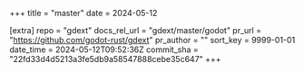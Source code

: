 +++
title = "master"
date = 2024-05-12

[extra]
repo = "gdext"
docs_rel_url = "gdext/master/godot"
pr_url = "https://github.com/godot-rust/gdext"
pr_author = ""
sort_key = 9999-01-01
date_time = 2024-05-12T09:52:36Z
commit_sha = "22fd33d4d5213a3fe5db9a58547888cebe35c647"
+++


